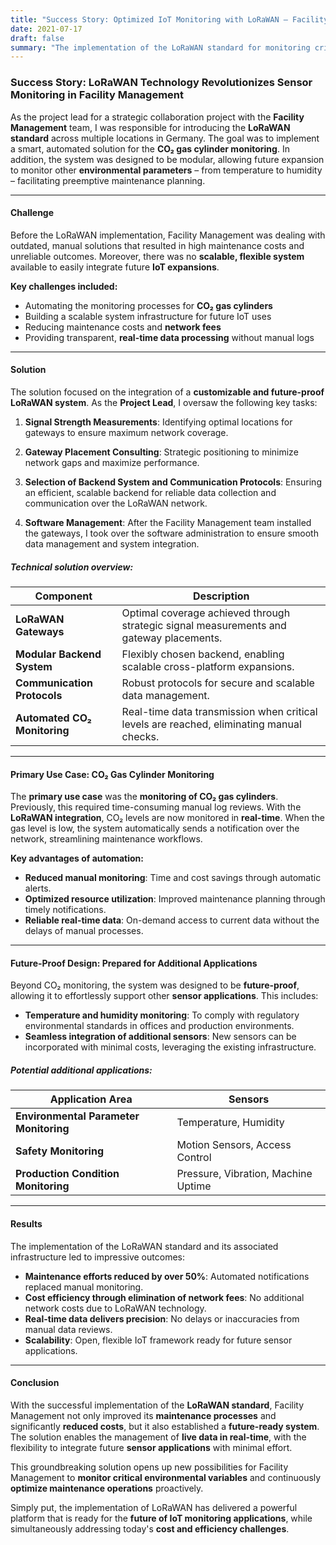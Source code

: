 ```yaml
---
title: "Success Story: Optimized IoT Monitoring with LoRaWAN – Facility Management Innovation"
date: 2021-07-17
draft: false
summary: "The implementation of the LoRaWAN standard for monitoring critical environmental variables at various locations has significantly increased efficiency, minimized maintenance efforts, and created a future-proof system for IoT applications."
---
```

### Success Story: LoRaWAN Technology Revolutionizes Sensor Monitoring in Facility Management

As the project lead for a strategic collaboration project with the **Facility Management** team, I was responsible for introducing the **LoRaWAN standard** across multiple locations in Germany. The goal was to implement a smart, automated solution for the **CO₂ gas cylinder monitoring**. In addition, the system was designed to be modular, allowing future expansion to monitor other **environmental parameters** – from temperature to humidity – facilitating preemptive maintenance planning.

---

#### Challenge

Before the LoRaWAN implementation, Facility Management was dealing with outdated, manual solutions that resulted in high maintenance costs and unreliable outcomes. Moreover, there was no **scalable, flexible system** available to easily integrate future **IoT expansions**.

**Key challenges included:**
- Automating the monitoring processes for **CO₂ gas cylinders**
- Building a scalable system infrastructure for future IoT uses
- Reducing maintenance costs and **network fees**
- Providing transparent, **real-time data processing** without manual logs

---

#### Solution

The solution focused on the integration of a **customizable and future-proof LoRaWAN system**. As the **Project Lead**, I oversaw the following key tasks:

1. **Signal Strength Measurements**: Identifying optimal locations for gateways to ensure maximum network coverage.
   
2. **Gateway Placement Consulting**: Strategic positioning to minimize network gaps and maximize performance.
   
3. **Selection of Backend System and Communication Protocols**: Ensuring an efficient, scalable backend for reliable data collection and communication over the LoRaWAN network.
   
4. **Software Management**: After the Facility Management team installed the gateways, I took over the software administration to ensure smooth data management and system integration.

##### Technical solution overview:

| Component                       | Description                                                                            |
|----------------------------------|----------------------------------------------------------------------------------------|
| **LoRaWAN Gateways**             | Optimal coverage achieved through strategic signal measurements and gateway placements. |
| **Modular Backend System**       | Flexibly chosen backend, enabling scalable cross-platform expansions.                  |
| **Communication Protocols**      | Robust protocols for secure and scalable data management.                              |
| **Automated CO₂ Monitoring**     | Real-time data transmission when critical levels are reached, eliminating manual checks.|

---

#### Primary Use Case: CO₂ Gas Cylinder Monitoring

The **primary use case** was the **monitoring of CO₂ gas cylinders**. Previously, this required time-consuming manual log reviews. With the **LoRaWAN integration**, CO₂ levels are now monitored in **real-time**. When the gas level is low, the system automatically sends a notification over the network, streamlining maintenance workflows.

**Key advantages of automation:**
- **Reduced manual monitoring**: Time and cost savings through automatic alerts.
- **Optimized resource utilization**: Improved maintenance planning through timely notifications.
- **Reliable real-time data**: On-demand access to current data without the delays of manual processes.

---

#### Future-Proof Design: Prepared for Additional Applications

Beyond CO₂ monitoring, the system was designed to be **future-proof**, allowing it to effortlessly support other **sensor applications**. This includes:

- **Temperature and humidity monitoring**: To comply with regulatory environmental standards in offices and production environments.
- **Seamless integration of additional sensors**: New sensors can be incorporated with minimal costs, leveraging the existing infrastructure.

##### Potential additional applications:

| Application Area                  | Sensors                                        |
|-----------------------------------|-------------------------------------------------|
| **Environmental Parameter Monitoring** | Temperature, Humidity                           |
| **Safety Monitoring**               | Motion Sensors, Access Control                   |
| **Production Condition Monitoring** | Pressure, Vibration, Machine Uptime              |

---

#### Results

The implementation of the LoRaWAN standard and its associated infrastructure led to impressive outcomes:

- **Maintenance efforts reduced by over 50%**: Automated notifications replaced manual monitoring.
- **Cost efficiency through elimination of network fees**: No additional network costs due to LoRaWAN technology.
- **Real-time data delivers precision**: No delays or inaccuracies from manual data reviews.
- **Scalability**: Open, flexible IoT framework ready for future sensor applications.

---

#### Conclusion

With the successful implementation of the **LoRaWAN standard**, Facility Management not only improved its **maintenance processes** and significantly **reduced costs**, but it also established a **future-ready system**. The solution enables the management of **live data in real-time**, with the flexibility to integrate future **sensor applications** with minimal effort.

This groundbreaking solution opens up new possibilities for Facility Management to **monitor critical environmental variables** and continuously **optimize maintenance operations** proactively. 

Simply put, the implementation of LoRaWAN has delivered a powerful platform that is ready for the **future of IoT monitoring applications**, while simultaneously addressing today's **cost and efficiency challenges**.

